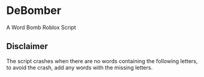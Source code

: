 # DeBomber
A Word Bomb Roblox Script

## Disclaimer
The script crashes when there are no words containing the following letters,
to avoid the crash, add any words with the missing letters.
